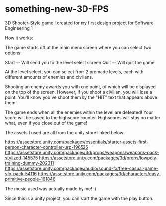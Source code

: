 # something-new-3D-FPS
3D Shooter-Style game I created for my first design project for Software Engineering 1 

How it works:

The game starts off at the main menu screen where you can select two options:

Start -- Will send you to the level select screen 
Quit  -- Will quit the game 

At the level select, you can select from 2 premade levels, each with different 
amounts of enemies and civilians. 

Shooting an enemy awards you with one point, of which will be displayed on the top of the screen. 
However, if you shoot a civilian, you will lose a point. You'll know you've shoot them by the "HIT"
text that appears above them! 

The game ends when all the enemies within the level are defeated! Your score will be saved to the 
highscore counter. Highscores will stay no matter what, even if you close out of the game! 

The assets I used are all from the unity store linked below:

https://assetstore.unity.com/packages/essentials/starter-assets-first-person-character-controller-urp-196525
https://assetstore.unity.com/packages/3d/props/weapons/weapons-pack-stylized-145575
https://assetstore.unity.com/packages/3d/props/lowpoly-training-dummy-202311
https://assetstore.unity.com/packages/audio/sound-fx/free-casual-game-sfx-pack-54116
https://assetstore.unity.com/packages/3d/characters/easy-primitive-people-161846

The music used was actually made by me! :) 

Since this is a unity project, you can start the game with the play button.
